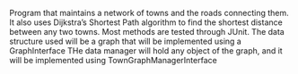 Program that maintains a network of towns and the roads connecting them.
It also uses Dijkstra’s Shortest Path algorithm to find the shortest distance between any two towns.
Most methods are tested through JUnit.
The data structure used will be a graph that will be implemented using a GraphInterface
THe data manager will hold any object of the graph, and it will be implemented using TownGraphManagerInterface
